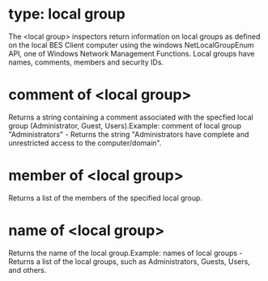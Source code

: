 # type: local group

The &lt;local group&gt; inspectors return information on local groups as defined on the local BES Client computer using the windows NetLocalGroupEnum API, one of Windows Network Management Functions. Local groups have names, comments, members and security IDs.

# comment of &lt;local group&gt;

Returns a string containing a comment associated with the specfied local group (Administrator, Guest, Users).Example: comment of local group &quot;Administrators&quot; - Returns the string &quot;Administrators have complete and unrestricted access to the computer/domain&quot;.

# member of &lt;local group&gt;

Returns a list of the members of the specified local group.

# name of &lt;local group&gt;

Returns the name of the local group.Example: names of local groups - Returns a list of the local groups, such as Administrators, Guests, Users, and others.
